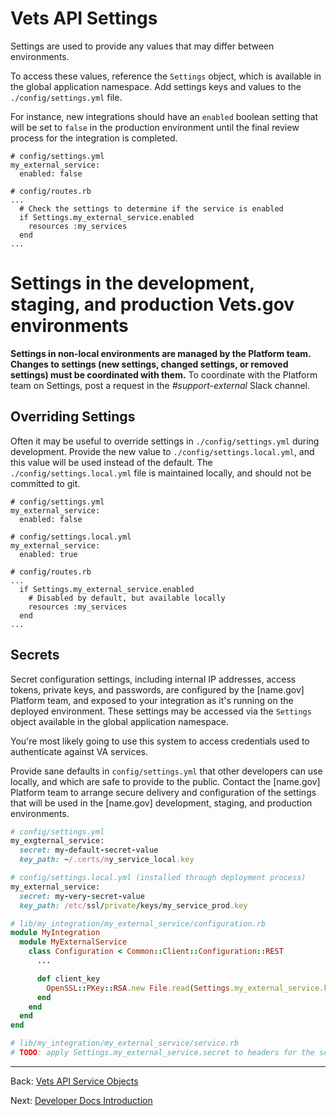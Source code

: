 # Vets API Settings

Settings are used to provide any values that may differ between
environments.

To access these values, reference the `Settings` object, which is available
in the global application namespace. Add settings keys and values to the
`./config/settings.yml` file.

For instance, new integrations should have an `enabled`
boolean setting that will be set to `false` in the production environment until
the final review process for the integration is completed.

```
# config/settings.yml
my_external_service:
  enabled: false

# config/routes.rb
...
  # Check the settings to determine if the service is enabled
  if Settings.my_external_service.enabled
    resources :my_services
  end
...
```

# Settings in the development, staging, and production Vets.gov environments

**Settings in non-local environments are managed by the Platform team. Changes to settings (new settings, changed settings, or removed settings) must be coordinated with them.** To coordinate with the Platform team on Settings, post a request in the *#support-external* Slack channel.

## Overriding Settings

Often it may be useful to override settings in `./config/settings.yml` during development. Provide the new value to `./config/settings.local.yml`, and this value will be used instead of the default. The `./config/settings.local.yml`
file is maintained locally, and should not be committed to git.

```
# config/settings.yml
my_external_service:
  enabled: false

# config/settings.local.yml
my_external_service:
  enabled: true

# config/routes.rb
...
  if Settings.my_external_service.enabled
    # Disabled by default, but available locally
    resources :my_services
  end
...
```

## Secrets

Secret configuration settings, including internal IP addresses, access tokens, private keys, and passwords, are configured by the [name.gov] Platform team, and exposed to your integration as it's running on the deployed environment. These settings may be accessed via the `Settings` object available in the global application namespace.

You're most likely going to use this system to access credentials used to authenticate against VA services.

Provide sane defaults in `config/settings.yml` that other developers can use locally, and which are safe to provide to the public. Contact the [name.gov] Platform team to arrange secure delivery and configuration of the settings that will be used in the [name.gov] development, staging, and production environments.

```ruby
# config/settings.yml
my_exgternal_service:
  secret: my-default-secret-value
  key_path: ~/.certs/my_service_local.key

# config/settings.local.yml (installed through deployment process)
my_external_service:
  secret: my-very-secret-value
  key_path: /etc/ssl/private/keys/my_service_prod.key

# lib/my_integration/my_external_service/configuration.rb
module MyIntegration
  module MyExternalService
    class Configuration < Common::Client::Configuration::REST
      ...

      def client_key
        OpenSSL::PKey::RSA.new File.read(Settings.my_external_service.key_path)
      end
    end
  end
end

# lib/my_integration/my_external_service/service.rb
# TODO: apply Settings.my_external_service.secret to headers for the service.  Would be awesome to have a way to do this in the service configuration, or at least in an easier to understand way.
```

<hr>

Back: [Vets API Service Objects](service-objects.md)

Next: [Developer Docs Introduction](../README.md)

